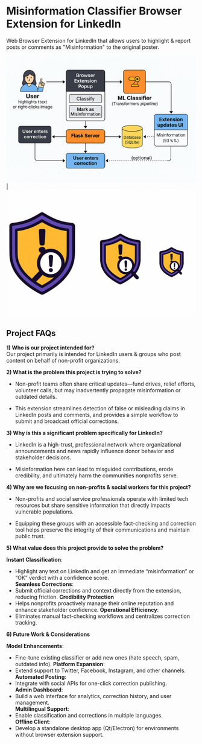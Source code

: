 # Misinformation Classifier Browser Extension for LinkedIn
Web Browser Extension for LinkedIn that allows users to highlight &amp; report posts or comments as "Misinformation" to the original poster.

![Project Logo](./front_end_javascript_html_css/images/Readme_Diagram.png) | ![Alt 2](./front_end_javascript_html_css/images/Readme_Logo.png)

## Project FAQs

**1) Who is our project intended for?**  
Our project primarily is intended for LinkedIn users & groups who post content on behalf of non-profit organizations.

**2) What is the problem this project is trying to solve?**  
- Non-profit teams often share critical updates—fund drives, relief efforts, volunteer calls, but may inadvertently propagate misinformation or outdated details. 

- This extension streamlines detection of false or misleading claims in LinkedIn posts and comments, and provides a simple workflow to submit and broadcast official corrections.

**3) Why is this a significant problem specifically for LinkedIn?**  
- LinkedIn is a high-trust, professional network where organizational announcements and news rapidly influence donor behavior and stakeholder decisions. 

- Misinformation here can lead to misguided contributions, erode credibility, and ultimately harm the communities nonprofits serve.

**4) Why are we focusing on non-profits & social workers for this project?**  
- Non-profits and social service professionals operate with limited tech resources but share sensitive information that directly impacts vulnerable populations. 

- Equipping these groups with an accessible fact-checking and correction tool helps preserve the integrity of their communications and maintain public trust.

**5) What value does this project provide to solve the problem?**

**Instant Classification**:
- Highlight any text on LinkedIn and get an immediate “misinformation” or “OK” verdict with a confidence score.  
**Seamless Corrections**: 
- Submit official corrections and context directly from the extension, reducing friction.
**Credibility Protection**
- Helps nonprofits proactively manage their online reputation and enhance stakeholder confidence.
**Operational Efficiency**:
- Eliminates manual fact-checking workflows and centralizes correction tracking.

**6) Future Work & Considerations**

**Model Enhancements**:
- Fine-tune existing classifier or add new ones (hate speech, spam, outdated info). 
**Platform Expansion**:
- Extend support to Twitter, Facebook, Instagram, and other channels.
**Automated Posting**:
- Integrate with social APIs for one-click correction publishing.  
**Admin Dashboard**:
- Build a web interface for analytics, correction history, and user management.  
**Multilingual Support**:
- Enable classification and corrections in multiple languages.  
**Offline Client**:
- Develop a standalone desktop app (Qt/Electron) for environments without browser extension support.

